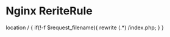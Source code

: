 Nginx ReriteRule
===================
location / {
  if(!-f $request_filename){
    rewrite (.*) /index.php;
  }
}